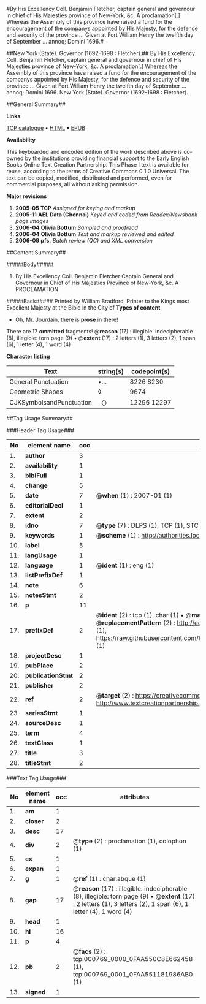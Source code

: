 #By His Excellency Coll. Benjamin Fletcher, captain general and governour in chief of His Majesties province of New-York, &c. A proclamation[.] Whereas the Assembly of this province have raised a fund for the encouragement of the companys appointed by His Majesty, for the defence and security of the province ... Given at Fort William Henry the twelfth day of September ... annoq; Domini 1696.#

##New York (State). Governor (1692-1698 : Fletcher).##
By His Excellency Coll. Benjamin Fletcher, captain general and governour in chief of His Majesties province of New-York, &c. A proclamation[.] Whereas the Assembly of this province have raised a fund for the encouragement of the companys appointed by His Majesty, for the defence and security of the province ... Given at Fort William Henry the twelfth day of September ... annoq; Domini 1696.
New York (State). Governor (1692-1698 : Fletcher).

##General Summary##

**Links**

[TCP catalogue](http://www.ota.ox.ac.uk/tcp/)  • 
[HTML](http://tei.it.ox.ac.uk/tcp/Texts-HTML/free/N00/N00633.html)  • 
[EPUB](http://tei.it.ox.ac.uk/tcp/Texts-EPUB/free/N00/N00633.epub)

**Availability**

This keyboarded and encoded edition of the
	       work described above is co-owned by the institutions
	       providing financial support to the Early English Books
	       Online Text Creation Partnership. This Phase I text is
	       available for reuse, according to the terms of Creative
	       Commons 0 1.0 Universal. The text can be copied,
	       modified, distributed and performed, even for
	       commercial purposes, all without asking permission.

**Major revisions**

1. __2005-05__ __TCP__ *Assigned for keying and markup*
1. __2005-11__ __AEL Data (Chennai)__ *Keyed and coded from Readex/Newsbank page images*
1. __2006-04__ __Olivia Bottum__ *Sampled and proofread*
1. __2006-04__ __Olivia Bottum__ *Text and markup reviewed and edited*
1. __2006-09__ __pfs.__ *Batch review (QC) and XML conversion*

##Content Summary##

#####Body#####

1. By His Excellency Coll. Benjamin Fletcher Captain General and Governour in Chief of His Majesties Province of New-York, &c. A PROCLAMATION

#####Back#####
Printed by William Bradford, Printer to the Kings most Excellent Majesty at the Bible in the City of
**Types of content**

  * Oh, Mr. Jourdain, there is **prose** in there!

There are 17 **ommitted** fragments! 
 @__reason__ (17) : illegible: indecipherable (8), illegible: torn page (9)  •  @__extent__ (17) : 2 letters (1), 3 letters (2), 1 span (6), 1 letter (4), 1 word (4)

**Character listing**


|Text|string(s)|codepoint(s)|
|---|---|---|
|General Punctuation|•…|8226 8230|
|Geometric Shapes|◊|9674|
|CJKSymbolsandPunctuation|〈〉|12296 12297|

##Tag Usage Summary##

###Header Tag Usage###

|No|element name|occ|attributes|
|---|---|---|---|
|1.|__author__|3||
|2.|__availability__|1||
|3.|__biblFull__|1||
|4.|__change__|5||
|5.|__date__|7| @__when__ (1) : 2007-01 (1)|
|6.|__editorialDecl__|1||
|7.|__extent__|2||
|8.|__idno__|7| @__type__ (7) : DLPS (1), TCP (1), STC (2), NOTIS (1), IMAGE-SET (1), EVANS-CITATION (1)|
|9.|__keywords__|1| @__scheme__ (1) : http://authorities.loc.gov/ (1)|
|10.|__label__|5||
|11.|__langUsage__|1||
|12.|__language__|1| @__ident__ (1) : eng (1)|
|13.|__listPrefixDef__|1||
|14.|__note__|6||
|15.|__notesStmt__|2||
|16.|__p__|11||
|17.|__prefixDef__|2| @__ident__ (2) : tcp (1), char (1)  •  @__matchPattern__ (2) : ([0-9\-]+):([0-9IVX]+) (1), (.+) (1)  •  @__replacementPattern__ (2) : http://eebo.chadwyck.com/downloadtiff?vid=$1&page=$2 (1), https://raw.githubusercontent.com/textcreationpartnership/Texts/master/tcpchars.xml#$1 (1)|
|18.|__projectDesc__|1||
|19.|__pubPlace__|2||
|20.|__publicationStmt__|2||
|21.|__publisher__|2||
|22.|__ref__|2| @__target__ (2) : https://creativecommons.org/publicdomain/zero/1.0/ (1), http://www.textcreationpartnership.org/docs/. (1)|
|23.|__seriesStmt__|1||
|24.|__sourceDesc__|1||
|25.|__term__|4||
|26.|__textClass__|1||
|27.|__title__|3||
|28.|__titleStmt__|2||


###Text Tag Usage###

|No|element name|occ|attributes|
|---|---|---|---|
|1.|__am__|1||
|2.|__closer__|2||
|3.|__desc__|17||
|4.|__div__|2| @__type__ (2) : proclamation (1), colophon (1)|
|5.|__ex__|1||
|6.|__expan__|1||
|7.|__g__|1| @__ref__ (1) : char:abque (1)|
|8.|__gap__|17| @__reason__ (17) : illegible: indecipherable (8), illegible: torn page (9)  •  @__extent__ (17) : 2 letters (1), 3 letters (2), 1 span (6), 1 letter (4), 1 word (4)|
|9.|__head__|1||
|10.|__hi__|16||
|11.|__p__|4||
|12.|__pb__|2| @__facs__ (2) : tcp:000769_0000_0FAA550C8E662458 (1), tcp:000769_0001_0FAA551181986AB0 (1)|
|13.|__signed__|1||
